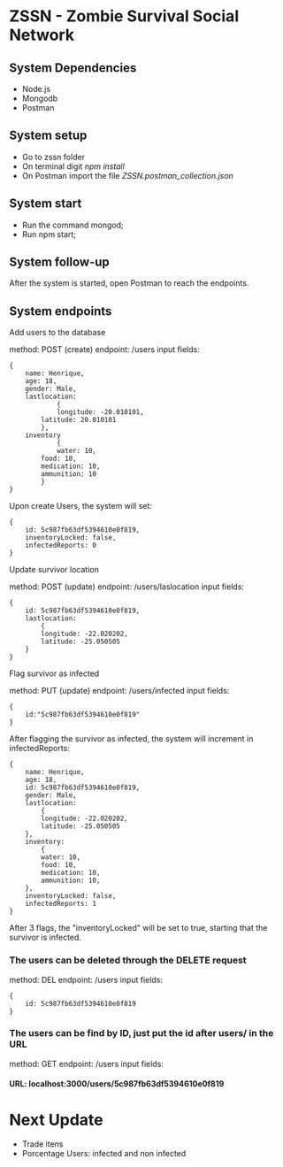 # ZSSN - Zombie Survival Social Network

## System Dependencies
- Node.js
- Mongodb
- Postman

## System setup
- Go to zssn folder
- On terminal digit *npm install*
- On Postman import the file *ZSSN.postman_collection.json*

## System start
- Run the command mongod;
- Run npm start;

## System follow-up
After the system is started, open Postman to reach the endpoints.

## System endpoints

Add users to the database

method: POST (create)
endpoint: /users
input fields:

	{
		name: Henrique,
		age: 18,
		gender: Male,
		lastlocation:
	    		{
	      		longitude: -20.010101,
			latitude: 20.010101
	    	},
		inventory
	    		{
	     		water: 10,
			food: 10,
			medication: 10,
			ammunition: 10
	    	}
	}
  
Upon create Users, the system will set:

	{
		id: 5c987fb63df5394610e0f819,
		inventoryLocked: false,
		infectedReports: 0
	}
  
Update survivor location

method: POST (update)
endpoint: /users/laslocation
input fields:

	{
		id: 5c987fb63df5394610e0f819,
		lastlocation:
			{
			longitude: -22.020202,
			latitude: -25.050505
		}
	}
	
Flag survivor as infected

method: PUT (update)
endpoint: /users/infected
input fields:

	{
		id:"5c987fb63df5394610e0f819"
	}
  
After flagging the survivor as infected, the system will increment in infectedReports:

	{
		name: Henrique,
		age: 18,
		id: 5c987fb63df5394610e0f819,
		gender: Male,
		lastlocation: 
			{
			longitude: -22.020202,
			latitude: -25.050505
		},
		inventory:
			{
			water: 10,
			food: 10,
			medication: 10,
			ammunition: 10,
		},
		inventoryLocked: false,
		infectedReports: 1
	}
  
After 3 flags, the "inventoryLocked" will be set to true, starting that the survivor is infected.

### The users can be deleted through the DELETE request

method: DEL
endpoint: /users
input fields:

	{
		id: 5c987fb63df5394610e0f819
	}
	
### The users can be find by ID, just put the id after users/ in the URL

method: GET
endpoint: /users
input fields:

#### URL: localhost:3000/users/5c987fb63df5394610e0f819

# Next Update

- Trade itens
- Porcentage Users: infected and non infected
